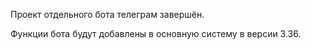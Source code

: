 Проект отдельного бота телеграм завершён.

Функции бота будут добавлены в основную систему в версии 3.36.
